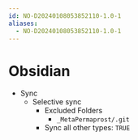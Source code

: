 ```yaml
---
id: NO-D20240108053852110-1.0-1
aliases:
  - NO-D20240108053852110-1.0-1
---
```

# Obsidian

- Sync
	- Selective sync
		- Excluded Folders
			- `_MetaPermaprost/.git`
		- Sync all other types: `TRUE`